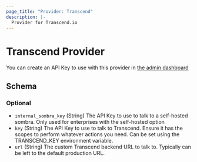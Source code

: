 ```yaml
---
page_title: "Provider: Transcend"
description: |-
  Provider for Transcend.io
---
```


# Transcend Provider

You can create an API Key to use with this provider in [the admin dashboard](https://app.transcend.io/infrastructure/api-keys)

<!-- schema generated by tfplugindocs -->
## Schema

### Optional

- `internal_sombra_key` (String) The API Key to use to talk to a self-hosted sombra. Only used for enterprises with the self-hosted option
- `key` (String) The API Key to use to talk to Transcend. Ensure it has the scopes to perform whatever actions you need. Can be set using the TRANSCEND_KEY environment variable.
- `url` (String) The custom Transcend backend URL to talk to. Typically can be left to the default production URL.